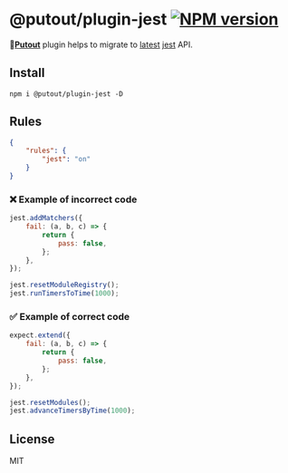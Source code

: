 # @putout/plugin-jest [![NPM version][NPMIMGURL]][NPMURL]

[NPMIMGURL]: https://img.shields.io/npm/v/@putout/plugin-jest.svg?style=flat&longCache=true
[NPMURL]: https://npmjs.org/package/@putout/plugin-jest"npm"

🐊[**Putout**](https://github.com/coderaiser/putout) plugin helps to migrate to [latest](https://jestjs.io/blog/2021/05/25/jest-27) [jest](https://jestjs.io/) API.

## Install

```
npm i @putout/plugin-jest -D
```

## Rules

```json
{
    "rules": {
        "jest": "on"
    }
}
```

### ❌ Example of incorrect code

```js
jest.addMatchers({
    fail: (a, b, c) => {
        return {
            pass: false,
        };
    },
});

jest.resetModuleRegistry();
jest.runTimersToTime(1000);
```

### ✅ Example of correct code

```js
expect.extend({
    fail: (a, b, c) => {
        return {
            pass: false,
        };
    },
});

jest.resetModules();
jest.advanceTimersByTime(1000);
```

## License

MIT
